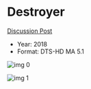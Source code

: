 # Destroyer

[Discussion Post](https://www.avsforum.com/threads/bass-eq-for-filtered-movies.2995212/post-57942360)

* Year: 2018
* Format: DTS-HD MA 5.1

![img 0](https://i.imgur.com/HykWyoq.jpg)

![img 1](https://i.imgur.com/s8EbWoJ.png)

